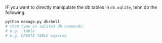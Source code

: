 IF you want to directly manipulate the db tables in `db.sqlite`, tehn do the following.

```bash
python manage.py dbshell
# then type in sqlite3 db commands: 
# e.g. .table
# e.g. CREATE TABLE xxxxxxx
```

